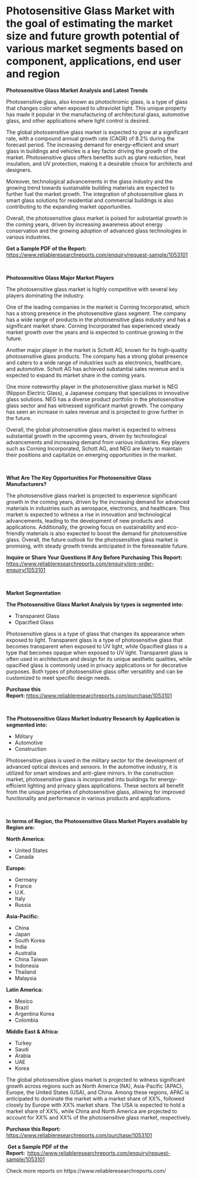 <p><h1>Photosensitive Glass Market with the goal of estimating the market size and future growth potential of various market segments based on component, applications, end user and region</h1></p><p><strong>Photosensitive Glass Market Analysis and Latest Trends</strong></p>
<p><p>Photosensitive glass, also known as photochromic glass, is a type of glass that changes color when exposed to ultraviolet light. This unique property has made it popular in the manufacturing of architectural glass, automotive glass, and other applications where light control is desired.</p><p>The global photosensitive glass market is expected to grow at a significant rate, with a compound annual growth rate (CAGR) of 8.2% during the forecast period. The increasing demand for energy-efficient and smart glass in buildings and vehicles is a key factor driving the growth of the market. Photosensitive glass offers benefits such as glare reduction, heat insulation, and UV protection, making it a desirable choice for architects and designers.</p><p>Moreover, technological advancements in the glass industry and the growing trend towards sustainable building materials are expected to further fuel the market growth. The integration of photosensitive glass in smart glass solutions for residential and commercial buildings is also contributing to the expanding market opportunities.</p><p>Overall, the photosensitive glass market is poised for substantial growth in the coming years, driven by increasing awareness about energy conservation and the growing adoption of advanced glass technologies in various industries.</p></p>
<p><strong>Get a Sample PDF of the Report:&nbsp;</strong> <a href="https://www.reliableresearchreports.com/enquiry/request-sample/1053101">https://www.reliableresearchreports.com/enquiry/request-sample/1053101</a></p>
<p>&nbsp;</p>
<p><strong>Photosensitive Glass Major Market Players</strong></p>
<p><p>The photosensitive glass market is highly competitive with several key players dominating the industry. </p><p>One of the leading companies in the market is Corning Incorporated, which has a strong presence in the photosensitive glass segment. The company has a wide range of products in the photosensitive glass industry and has a significant market share. Corning Incorporated has experienced steady market growth over the years and is expected to continue growing in the future.</p><p>Another major player in the market is Schott AG, known for its high-quality photosensitive glass products. The company has a strong global presence and caters to a wide range of industries such as electronics, healthcare, and automotive. Schott AG has achieved substantial sales revenue and is expected to expand its market share in the coming years.</p><p>One more noteworthy player in the photosensitive glass market is NEG (Nippon Electric Glass), a Japanese company that specializes in innovative glass solutions. NEG has a diverse product portfolio in the photosensitive glass sector and has witnessed significant market growth. The company has seen an increase in sales revenue and is projected to grow further in the future.</p><p>Overall, the global photosensitive glass market is expected to witness substantial growth in the upcoming years, driven by technological advancements and increasing demand from various industries. Key players such as Corning Incorporated, Schott AG, and NEG are likely to maintain their positions and capitalize on emerging opportunities in the market.</p></p>
<p>&nbsp;</p>
<p><strong>What Are The Key Opportunities For Photosensitive Glass Manufacturers?</strong></p>
<p><p>The photosensitive glass market is projected to experience significant growth in the coming years, driven by the increasing demand for advanced materials in industries such as aerospace, electronics, and healthcare. This market is expected to witness a rise in innovation and technological advancements, leading to the development of new products and applications. Additionally, the growing focus on sustainability and eco-friendly materials is also expected to boost the demand for photosensitive glass. Overall, the future outlook for the photosensitive glass market is promising, with steady growth trends anticipated in the foreseeable future.</p></p>
<p><strong>Inquire or Share Your Questions If Any Before Purchasing This Report:</strong> <a href="https://www.reliableresearchreports.com/enquiry/pre-order-enquiry/1053101">https://www.reliableresearchreports.com/enquiry/pre-order-enquiry/1053101</a></p>
<p>&nbsp;</p>
<p><strong>Market Segmentation</strong></p>
<p><strong>The Photosensitive Glass Market Analysis by types is segmented into:</strong></p>
<p><ul><li>Transparent Glass</li><li>Opacified Glass</li></ul></p>
<p><p>Photosensitive glass is a type of glass that changes its appearance when exposed to light. Transparent glass is a type of photosensitive glass that becomes transparent when exposed to UV light, while Opacified glass is a type that becomes opaque when exposed to UV light. Transparent glass is often used in architecture and design for its unique aesthetic qualities, while opacified glass is commonly used in privacy applications or for decorative purposes. Both types of photosensitive glass offer versatility and can be customized to meet specific design needs.</p></p>
<p><strong>Purchase this Report:&nbsp;</strong><a href="https://www.reliableresearchreports.com/purchase/1053101">https://www.reliableresearchreports.com/purchase/1053101</a></p>
<p>&nbsp;</p>
<p><strong>The Photosensitive Glass Market Industry Research by Application is segmented into:</strong></p>
<p><ul><li>Military</li><li>Automotive</li><li>Construction</li></ul></p>
<p><p>Photosensitive glass is used in the military sector for the development of advanced optical devices and sensors. In the automotive industry, it is utilized for smart windows and anti-glare mirrors. In the construction market, photosensitive glass is incorporated into buildings for energy-efficient lighting and privacy glass applications. These sectors all benefit from the unique properties of photosensitive glass, allowing for improved functionality and performance in various products and applications.</p></p>
<p>&nbsp;</p>
<p><strong>In terms of Region, the Photosensitive Glass Market Players available by Region are:</strong></p>
<p>
    <p> <strong> North America: </strong>
        <ul>
            <li>United States</li>
            <li>Canada</li>
        </ul>
        </p> 
    <p> <strong> Europe: </strong>
        <ul>
            <li>Germany</li>
            <li>France</li>
            <li>U.K.</li>
            <li>Italy</li>
            <li>Russia</li>
        </ul>
        </p> 
    <p> <strong> Asia-Pacific: </strong>
        <ul>
            <li>China</li>
            <li>Japan</li>
            <li>South Korea</li>
            <li>India</li>
            <li>Australia</li>
            <li>China Taiwan</li>
            <li>Indonesia</li>
            <li>Thailand</li>
            <li>Malaysia</li>
        </ul>
        </p> 
    <p> <strong> Latin America: </strong>
        <ul>
            <li>Mexico</li>
            <li>Brazil</li>
            <li>Argentina Korea</li>
            <li>Colombia</li>
        </ul>
        </p> 
    <p> <strong> Middle East & Africa: </strong>
        <ul>
            <li>Turkey</li>
            <li>Saudi</li>
            <li>Arabia</li>
            <li>UAE</li>
            <li>Korea</li>
        </ul>
    </p>
    </p>
<p><p>The global photosensitive glass market is projected to witness significant growth across regions such as North America (NA), Asia-Pacific (APAC), Europe, the United States (USA), and China. Among these regions, APAC is anticipated to dominate the market with a market share of XX%, followed closely by Europe with XX% market share. The USA is expected to hold a market share of XX%, while China and North America are projected to account for XX% and XX% of the photosensitive glass market, respectively.</p></p>
<p><strong>Purchase this Report: </strong><a href="https://www.reliableresearchreports.com/purchase/1053101">https://www.reliableresearchreports.com/purchase/1053101</a></p>
<p>&nbsp;<strong>Get a Sample PDF of the Report:&nbsp;&nbsp;</strong><a href="https://www.reliableresearchreports.com/enquiry/request-sample/1053101">https://www.reliableresearchreports.com/enquiry/request-sample/1053101</a></p>
<p><strong></strong></p>
<p>Check more reports on https://www.reliableresearchreports.com/</p>